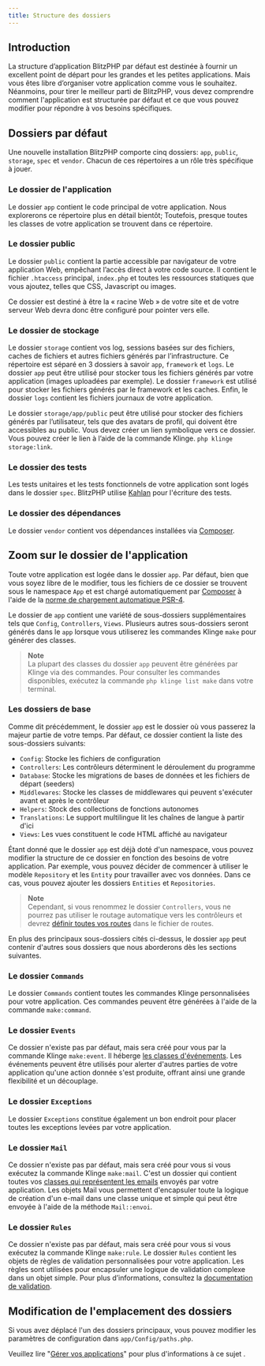 ```yaml
---
title: Structure des dossiers
---
```


<a name="intoduction"></a>
## Introduction

La structure d’application BlitzPHP par défaut est destinée à fournir un excellent point de départ pour les grandes et les petites applications. Mais vous êtes libre d’organiser votre application comme vous le souhaitez. Néanmoins, pour tirer le meilleur parti de BlitzPHP, vous devez comprendre comment l'application est structurée par défaut et ce que vous pouvez modifier pour répondre à vos besoins spécifiques.

<a name="dossiers-par-defaut"></a>
## Dossiers par défaut

Une nouvelle installation BlitzPHP comporte cinq dossiers: `app`, `public`, `storage`, `spec` et `vendor`. Chacun de ces répertoires a un rôle très spécifique à jouer.

<a name="le-dossier-de-l-application"></a>
### Le dossier de l'application

Le dossier `app` contient le code principal de votre application. Nous explorerons ce répertoire plus en détail bientôt; Toutefois, presque toutes les classes de votre application se trouvent dans ce répertoire.

<a name="le-dossier-public"></a>
### Le dossier public

Le dossier `public` contient la partie accessible par navigateur de votre application Web, empêchant l’accès direct à votre code source. Il contient le fichier `.htaccess` principal, `index.php` et toutes les ressources statiques que vous ajoutez, telles que CSS, Javascript ou images.

Ce dossier est destiné à être la « racine Web » de votre site et de votre serveur Web devra donc être configuré pour pointer vers elle.

<a name="le-dossier-de-stockage"></a>
### Le dossier de stockage

Le dossier `storage` contient vos log, sessions basées sur des fichiers, caches de fichiers et autres fichiers générés par l’infrastructure. Ce répertoire est séparé en 3 dossiers à savoir `app`, `framework` et `logs`. Le dossier `app` peut être utilisé pour stocker tous les fichiers générés par votre application (images uploadées par exemple). Le dossier `framework` est utilisé pour stocker les fichiers générés par le framework et les caches. Enfin, le dossier `logs` contient les fichiers journaux de votre application.

Le dossier `storage/app/public` peut être utilisé pour stocker des fichiers générés par l’utilisateur, tels que des avatars de profil, qui doivent être accessibles au public. Vous devez créer un lien symbolique vers ce dossier. Vous pouvez créer le lien à l’aide de la commande Klinge. `php klinge storage:link`.

<a name="le-dossier-des-tests"></a>
### Le dossier des tests

Les tests unitaires et les tests fonctionnels de votre application sont logés dans le dossier `spec`. BlitzPHP utilise [Kahlan](https://kahlan.github.io/docs/) pour l'écriture des tests.

<a name="le-dossier-des-dependances"></a>
### Le dossier des dépendances

Le dossier `vendor` contient vos dépendances installées via [Composer](https://getcomposer.org/).

<a name="zoom-sur-le-dossier-de-l-application"></a>
## Zoom sur le dossier de l'application

Toute votre application est logée dans le dossier `app`. Par défaut, bien que vous soyez libre de le modifier, tous les fichiers de ce dossier se trouvent sous le namespace `App` et est chargé automatiquement par [Composer](https://getcomposer.org/) à l'aide de la [norme de chargement automatique PSR-4](https://www.php-fig.org/psr/psr-4/).

Le dossier de `app` contient une variété de sous-dossiers supplémentaires tels que `Config`, `Controllers`, `Views`. Plusieurs autres sous-dossiers seront générés dans le `app` lorsque vous utiliserez les commandes Klinge `make` pour générer des classes.

> **Note**  
> La plupart des classes du dossier `app` peuvent être générées par Klinge via des commandes. Pour consulter les commandes disponibles, exécutez la commande `php klinge list make` dans votre terminal.

<a name="les-dossiers-de-base"></a>
### Les dossiers de base

Comme dit précédemment, le dossier `app` est le dossier où vous passerez la majeur partie de votre temps. Par défaut, ce dossier contient la liste des sous-dossiers suivants:
* `Config`: Stocke les fichiers de configuration
* `Controllers`: Les contrôleurs déterminent le déroulement du programme
* `Database`: Stocke les migrations de bases de données et les fichiers de départ (seeders)
* `Middlewares`: Stocke les classes de middlewares qui peuvent s'exécuter avant et après le contrôleur
* `Helpers`: Stock des collections de fonctions autonomes
* `Translations`: Le support multilingue lit les chaînes de langue à partir d'ici
* `Views`: Les vues constituent le code HTML affiché au navigateur

Étant donné que le dossier `app` est déjà doté d'un namespace, vous pouvez modifier la structure de ce dossier en fonction des besoins de votre application. Par exemple, vous pouvez décider de commencer à utiliser le modèle `Repository` et les `Entity` pour travailler avec vos données. Dans ce cas, vous pouvez ajouter les dossiers `Entities` et `Repositories`.

> **Note**  
> Cependant, si vous renommez le dossier `Controllers`, vous ne pourrez pas utiliser le routage automatique vers les contrôleurs et devrez [définir toutes vos routes](/docs/{version}/routage) dans le fichier de routes.

En plus des principaux sous-dossiers cités ci-dessus, le dossier `app` peut contenir d'autres sous dossiers que nous aborderons dès les sections suivantes.

<a name="le-dossier-commands"></a>
### Le dossier `Commands`

Le dossier `Commands` contient toutes les commandes Klinge personnalisées pour votre application. Ces commandes peuvent être générées à l'aide de la commande `make:command`.

<a name="le-dossier-events"></a>
### Le dossier `Events`

Ce dossier n'existe pas par défaut, mais sera créé pour vous par la commande Klinge `make:event`. Il héberge [les classes d'événements](/docs/{version}/evenements). Les événements peuvent être utilisés pour alerter d'autres parties de votre application qu'une action donnée s'est produite, offrant ainsi une grande flexibilité et un découplage.

<a name="le-dossier-exceptions"></a>
### Le dossier `Exceptions`

Le dossier `Exceptions` constitue également un bon endroit pour placer toutes les exceptions levées par votre application.

<a name="le-dossier-mail"></a>
### Le dossier `Mail`

Ce dossier n'existe pas par défaut, mais sera créé pour vous si vous exécutez la commande Klinge `make:mail`. C'est un dossier qui contient toutes vos [classes qui représentent les emails](/docs/{version}/email) envoyés par votre application. Les objets Mail vous permettent d'encapsuler toute la logique de création d'un e-mail dans une classe unique et simple qui peut être envoyée à l'aide de la méthode `Mail::envoi`.

<a name="le-dossier-rules"></a>
### Le dossier `Rules`

Ce dossier n'existe pas par défaut, mais sera créé pour vous si vous exécutez la commande Klinge `make:rule`. Le dossier `Rules` contient les objets de règles de validation personnalisées pour votre application. Les règles sont utilisées pour encapsuler une logique de validation complexe dans un objet simple. Pour plus d’informations, consultez la [documentation de validation](/docs/{version}/validation).

<a name="modification-de-l-emplacement-des-dossiers"></a>
## Modification de l'emplacement des dossiers

Si vous avez déplacé l'un des dossiers principaux, vous pouvez modifier les paramètres de configuration dans `app/Config/paths.php`.

Veuillez lire "[Gérer vos applications](/docs/{version}/gerez-vos-applications)" pour plus d'informations à ce sujet .